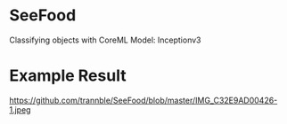 # SeeFood
Classifying objects with CoreML Model: Inceptionv3

# Example Result
https://github.com/trannble/SeeFood/blob/master/IMG_C32E9AD00426-1.jpeg
